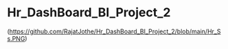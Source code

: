 # Hr_DashBoard_BI_Project_2
(https://github.com/RajatJothe/Hr_DashBoard_BI_Project_2/blob/main/Hr_Ss.PNG)
